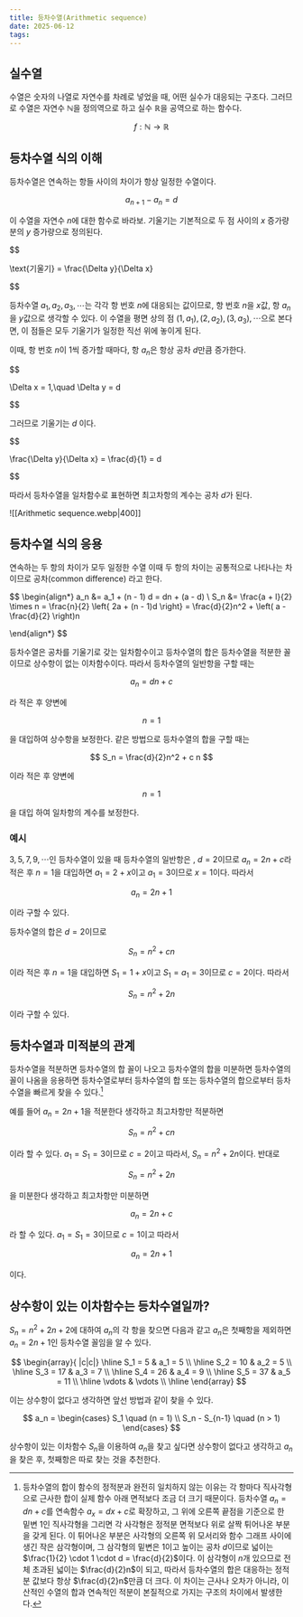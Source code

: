```yaml
---
title: 등차수열(Arithmetic sequence)
date: 2025-06-12
tags:
---
```

## 실수열

수열은 숫자의 나열로 자연수를 차례로 넣었을 때, 어떤 실수가 대응되는 구조다. 그러므로 수열은 자연수 $\mathbb{N}$을 정의역으로 하고 실수 $\mathbb{R}$을 공역으로 하는 함수다.

$$
f: \mathbb{N} \rightarrow \mathbb{R}
$$

## 등차수열 식의 이해
등차수열은 연속하는 항들 사이의 차이가 항상 일정한 수열이다.

$$
a_{n+1} - a_n = d
$$

이 수열을 자연수 $n$에 대한 함수로 바라보. 기울기는 기본적으로 두 점 사이의 $x$ 증가량분의 $y$ 증가량으로 정의된다.

$$

\text{기울기} = \frac{\Delta y}{\Delta x}

$$

등차수열 $a_1, a_2, a_3, \cdots$는 각각 항 번호 $n$에 대응되는 값이므로, 항 번호 $n$을 $x$값, 항 $a_n$을 $y$값으로 생각할 수 있다. 이 수열을 평면 상의 점 $(1, a_1), (2, a_2), (3, a_3), \cdots$으로 본다면, 이 점들은 모두 기울기가 일정한 직선 위에 놓이게 된다.

이때, 항 번호 $n$이 $1$씩 증가할 때마다, 항 $a_n$은 항상 공차 $d$만큼 증가한다.

$$

\Delta x = 1,\quad \Delta y = d

$$

그러므로 기울기는 $d$ 이다. 

$$

\frac{\Delta y}{\Delta x} = \frac{d}{1} = d

$$

따라서 등차수열을 일차함수로 표현하면 최고차항의 계수는 공차 $d$가 된다.

![[Arithmetic sequence.webp|400]]

## 등차수열 식의 응용
연속하는 두 항의 차이가 모두 일정한 수열 이때 두 항의 차이는 공통적으로 나타나는 차이므로 공차(common difference) 라고 한다.

$$
\begin{align*}
a_n &= a_1 + (n - 1) d = dn + (a - d) \\
S_n &= \frac{a + l}{2} \times n = \frac{n}{2} \left\{ 2a + (n - 1)d \right\} = \frac{d}{2}n^2 + \left( a - \frac{d}{2} \right)n

\end{align*}
$$

등차수열은 공차를 기울기로 갖는 일차함수이고 등차수열의 합은 등차수열을 적분한 꼴이므로 상수항이 없는 이차함수이다. 따라서 등차수열의 일반항을 구할 때는

$$
a_n = dn + c
$$

라 적은 후 양변에

$$
n = 1
$$

을 대입하여 상수항을 보정한다. 같은 방법으로 등차수열의 합을 구할 때는

$$
S_n = \frac{d}{2}n^2 + c n
$$

이라 적은 후 양변에

$$
n = 1
$$

을 대입 하여 일차항의 계수를 보정한다.

### 예시 
$3, 5, 7, 9, \cdots$인 등차수열이 있을 때 등차수열의 일반항은 , $d = 2$이므로 $a_n = 2n + c$라 적은 후 $n = 1$을 대입하면 $a_1 = 2 + x$이고 $a_1 = 3$이므로 $x = 1$이다. 따라서

$$
a_n = 2n + 1
$$

이라 구할 수 있다.

등차수열의 합은 $d = 2$이므로

$$
S_n = n^2 + c n
$$

이라 적은 후 $n = 1$을 대입하면 $S_1 = 1 + x$이고 $S_1 = a_1 = 3$이므로 $c = 2$이다. 따라서

$$
S_n = n^2 + 2n
$$

이라 구할 수 있다.

## 등차수열과 미적분의 관계
등차수열을 적분하면 등차수열의 합 꼴이 나오고 등차수열의 합을 미분하면 등차수열의 꼴이 나옴을 응용하면 등차수열로부터 등차수열의 합 또는 등차수열의 합으로부터 등차수열을 빠르게 찾을 수 있다.[^1]

예를 들어 $a_n = 2n + 1$을 적분한다 생각하고 최고차항만 적분하면

$$
S_n = n^2 + c n
$$

이라 할 수 있다. $a_1 = S_1 = 3$이므로 $c = 2$이고 따라서, $S_n = n^2 + 2n$이다. 반대로

$$
S_n = n^2 + 2n
$$

을 미분한다 생각하고 최고차항만 미분하면

$$
a_n = 2n + c
$$

라 할 수 있다. $a_1 = S_1 = 3$이므로 $c = 1$이고 따라서

$$
a_n = 2n + 1
$$

이다.

## 상수항이 있는 이차함수는 등차수열일까?
$S_n = n^2 + 2n + 2$에 대하여 $a_n$의 각 항을 찾으면 다음과 같고 $a_n$은 첫째항을 제외하면 $a_n = 2n + 1$인 등차수열 꼴임을 알 수 있다.

$$
\begin{array}{ |c|c|}
\hline
S_1 = 5 & a_1 = 5 \\ \hline
S_2 = 10 & a_2 = 5 \\ \hline
S_3 = 17 & a_3  = 7 \\ \hline
S_4 = 26 & a_4  = 9 \\ \hline
S_5 = 37 & a_5  = 11 \\ \hline
\vdots & \vdots \\ \hline
\end{array}
$$

 이는 상수항이 없다고 생각하면 앞선 방법과 같이 찾을 수 있다. 

$$
a_n = 
\begin{cases}
S_1 \quad (n = 1) \\
S_n - S_{n-1} \quad (n > 1)
\end{cases}
$$

상수항이 있는 이차함수 $S_n$을 이용하여 $a_n$을 찾고 싶다면 상수항이 없다고 생각하고 $a_n$을 찾은 후, 첫째항은 따로 찾는 것을 추천한다.

[^1]: 등차수열의 합이 함수의 정적분과 완전히 일치하지 않는 이유는 각 항마다 직사각형으로 근사한 합이 실제 함수 아래 면적보다 조금 더 크기 때문이다. 등차수열 $a_n = dn + c$를 연속함수 $a_x = dx + c$로 확장하고, 그 위에 오른쪽 끝점을 기준으로 한 밑변 1인 직사각형을 그리면 각 사각형은 정적분 면적보다 위로 살짝 튀어나온 부분을 갖게 된다. 이 튀어나온 부분은 사각형의 오른쪽 위 모서리와 함수 그래프 사이에 생긴 작은 삼각형이며, 그 삼각형의 밑변은 1이고 높이는 공차 $d$이므로 넓이는 $\frac{1}{2} \cdot 1 \cdot d = \frac{d}{2}$이다. 이 삼각형이 $n$개 있으므로 전체 초과된 넓이는 $\frac{d}{2}n$이 되고, 따라서 등차수열의 합은 대응하는 정적분 값보다 항상 $\frac{d}{2}n$만큼 더 크다. 이 차이는 근사나 오차가 아니라, 이산적인 수열의 합과 연속적인 적분이 본질적으로 가지는 구조의 차이에서 발생한다.